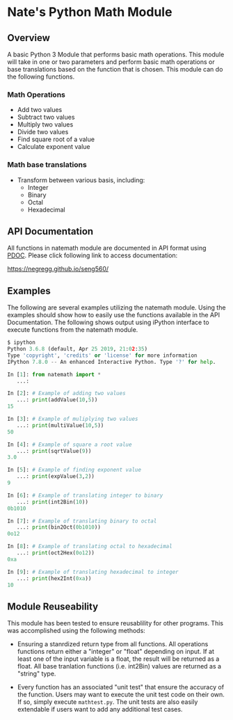 # Nate's Python Math Module

## Overview

A basic Python 3 Module that performs basic math operations.  This module 
will take in one or two parameters and perform basic math operations or 
base translations based  on the function that is chosen.  This module can
do the following functions.

### Math Operations
* Add two values
* Subtract two values
* Multiply two values
* Divide two values
* Find square root of a value
* Calculate exponent value

### Math base translations
* Transform between various basis, including:
  * Integer
  * Binary
  * Octal
  * Hexadecimal

## API Documentation

All functions in natemath module are documented in API format using 
[PDOC](https://pdoc3.github.io/pdoc/).  Please click following link to access
documentation:

https://negregg.github.io/seng560/

## Examples

The following are several examples utilizing the natemath module.  Using the 
examples should show how to easily use the functions available in the API
Documentation.  The following shows output using iPython interface to execute
functions from the natemath module.

```python
$ ipython
Python 3.6.8 (default, Apr 25 2019, 21:02:35) 
Type 'copyright', 'credits' or 'license' for more information
IPython 7.8.0 -- An enhanced Interactive Python. Type '?' for help.

In [1]: from natemath import * 
   ...:                                                                                                                                              

In [2]: # Example of adding two values 
   ...: print(addValue(10,5))                                                                                                                        
15

In [3]: # Example of muliplying two values 
   ...: print(multiValue(10,5))                                                                                                                      
50

In [4]: # Example of square a root value 
   ...: print(sqrtValue(9))                                                                                                                          
3.0

In [5]: # Example of finding exponent value 
   ...: print(expValue(3,2))                                                                                                                         
9

In [6]: # Example of translating integer to binary 
   ...: print(int2Bin(10))                                                                                                                           
0b1010

In [7]: # Example of translating binary to octal 
   ...: print(bin2Oct(0b1010)) 
0o12

In [8]: # Example of translating octal to hexadecimal 
   ...: print(oct2Hex(0o12)) 
0xa

In [9]: # Example of translating hexadecimal to integer 
   ...: print(hex2Int(0xa))                                                                                                                          
10


```

## Module Reuseability
This module has been tested to ensure reusablility for other programs.  This 
was accomplished using the following methods:

* Ensuring a stanrdized return type from all functions.  All operations
functions return either a "integer" or "float" depending on input.  If at least
one of the input variable is a float, the result will be returned as a float. 
All base tranlation functions (i.e. int2Bin) values are returned as a "string"
type.

* Every function has an associated "unit test" that ensure the accuracy of 
the function.  Users may want to execute the unit test code on their own.  If so,
simply execute `mathtest.py`.  The unit tests are also easily extendable if users
want to add any additional test cases.

